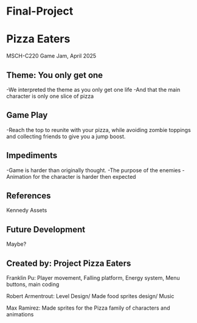 # Final-Project

# Pizza Eaters
MSCH-C220 Game Jam, April 2025

## Theme: You only get one
-We interpreted the theme as you only get one life
-And that the main character is only one slice of pizza

## Game Play
-Reach the top to reunite with your pizza, while avoiding zombie toppings and collecting friends to give you a jump boost.

## Impediments

-Game is harder than originally thought.
-The purpose of the enemies
-Animation for the character is harder then expected

## References

Kennedy Assets 

## Future Development
Maybe?

## Created by: Project Pizza Eaters

Franklin Pu: Player movement, Falling platform, Energy system, Menu buttons, main coding

Robert Armentrout: Level Design/ Made food sprites design/ Music

Max Ramirez: Made sprites for the Pizza family of characters and animations



